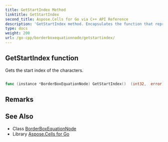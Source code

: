 ```yaml
---
title: GetStartIndex Method 
linktitle: GetStartIndex
second_title: Aspose.Cells for Go via C++ API Reference
description: 'GetStartIndex method. Encapsulates the function that represents getstartindex in Go.'
type: docs
weight: 200
url: /go-cpp/borderboxequationnode/getstartindex/
---
```


## GetStartIndex function

Gets the start index of the characters.

```go

func (instance *BorderBoxEquationNode) GetStartIndex()  (int32,  error) 

```

## Remarks


## See Also

* Class [BorderBoxEquationNode](../)
* Library [Aspose.Cells for Go](../../)
